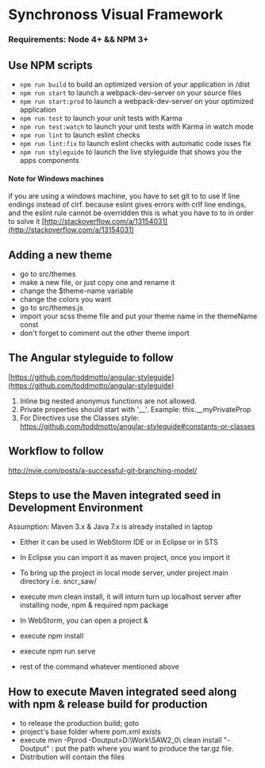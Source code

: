 # Synchronoss Visual Framework

### Requirements: Node 4+ && NPM 3+

## Use NPM scripts

- `npm run build` to build an optimized version of your application in /dist
- `npm run start` to launch a webpack-dev-server on your source files
- `npm run start:prod` to launch a webpack-dev-server on your optimized application
- `npm run test` to launch your unit tests with Karma
- `npm run test:watch` to launch your unit tests with Karma in watch mode
- `npm run lint` to launch eslint checks
- `npm run lint:fix` to launch eslint checks with automatic code isses fix
- `npm run styleguide` to launch the live styleguide that shows you the apps components

#### Note for Windows machines

  if you are using a windows machine, you have to set git to to use lf line endings instead of clrf.
  because eslint gives errors with crlf line endings, and the eslint rule cannot be overridden
  this is what you have to to in order to solve it
  [http://stackoverflow.com/a/13154031](http://stackoverflow.com/a/13154031)

## Adding a new theme

  - go to src/themes
  - make a new file, or just copy one and rename it
  - change the $theme-name variable
  - change the colors you want
  - go to src/themes.js
  - import your scss theme file and put your theme name in the themeName const
  - don't forget to comment out the other theme import

## The Angular styleguide to follow
[https://github.com/toddmotto/angular-styleguide](https://github.com/toddmotto/angular-styleguide)

1. Inline big nested anonymus functions are not allowed.
2. Private properties should start with '__'. Example: this.__myPrivateProp
3. For Directives use the Classes style: https://github.com/toddmotto/angular-styleguide#constants-or-classes

## Workflow to follow
http://nvie.com/posts/a-successful-git-branching-model/

## Steps to use the Maven integrated seed in Development Environment

   Assumption: Maven 3.x & Java 7.x is already installed in laptop

 - Either it can be used in WebStorm IDE or in Eclipse or in STS
 - In Eclipse you can import it as maven project, once you import it
 - To bring up the project in local mode server, under project main directory i.e. sncr_saw/
 - execute mvn clean install, it will inturn turn up localhost server after installing node, npm & required npm package

 - In WebStorm, you can open a project &
 - execute npm install
 - execute npm run serve
 - rest of the command whatever mentioned above

## How to execute Maven integrated seed along with npm & release build for production

- to release the production build; goto
- project's base folder where pom.xml exists
- execute mvn -Pprod -Doutput=D:\Work\SAW2_0\ clean install
   "-Doutput" : put the path where you want to produce the tar.gz file.
- Distribution will contain the files

